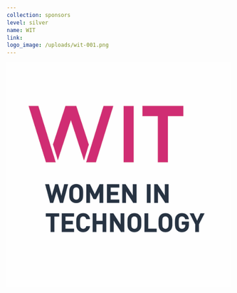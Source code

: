 ```yaml
---
collection: sponsors
level: silver
name: WIT
link:
logo_image: /uploads/wit-001.png
---
```



![](/uploads/versions/wit-001---x----600-600x---.png)